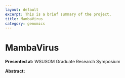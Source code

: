 ```yaml
---
layout: default
excerpt: This is a brief summary of the project.
title: MambaVirus
category: genomics 
---
```


# MambaVirus

**Presented at:** WSUSOM Graduate Research Symposium

**Abstract:**

